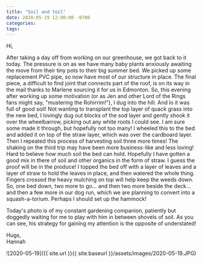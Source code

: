 ```yaml
---
title: "Soil and toil"
date: 2020-05-19 12:00:00 -0700
categories:
tags:
---
```


Hi,

After taking a day off from working on our greenhouse, we got back to it today. The pressure is on as we have many baby plants anxiously awaiting the move from their tiny pots to their big summer bed. We picked up some replacement PVC pipe, so now have most of our structure in place. The final piece, a difficult to find joint that connects part of the roof, is on its way in the mail thanks to Marlene sourcing it for us in Edmonton. So, this evening after working up some motivation (or as Jen and other Lord of the Rings fans might say, "mustering the Rohirrim!"), I dug into the hill. And lo it was full of good soil! Not wanting to transplant the top layer of quack grass into the new bed, I lovingly dug out blocks of the sod layer and gently shook it over the wheelbarrow, picking out any white roots I could see. I am sure some made it through, but hopefully not too many! I wheeled this to the bed and added it on top of the straw layer, which was over the cardboard layer. Then I repeated this process of harvesting soil three more times! The shaking on the third trip may have been more business-like and less loving! Hard to believe how much soil the bed can hold. Hopefully I have gotten a good mix in there of soil and other organics in the form of straw. I guess the proof will be in the produce! I topped the bed off with a layer of leaves and a layer of straw to hold the leaves in place, and then watered the whole thing. Fingers crossed the heavy mulching on top will help keep the weeds down. So, one bed down, two more to go... and then two more beside the deck... and then a few more in our dog run, which we are planning to convert into a squash-a-torium. Perhaps I should set up the hammock!

Today's photo is of my constant gardening companion, patiently but doggedly waiting for me to play with him in between shovels of soil. As you can see, his strategy for gaining my attention is the opposite of understated!

Hugs,<br />
Hannah

![2020-05-19]({{ site.url }}{{ site.baseurl }}/assets/images/2020-05-19.JPG)